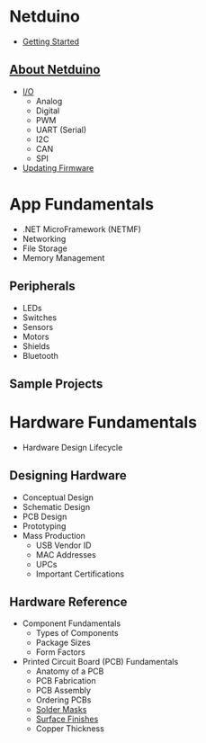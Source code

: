 # Netduino
 * [Getting Started](Legacy_Netduino/Getting_Started)

## [About Netduino](Legacy_Netduino/About)
 * [I/O](Legacy_Netduino/About/Input_Output)
   * Analog
   * Digital
   * PWM
   * UART (Serial)
   * I2C
   * CAN
   * SPI
 * [Updating Firmware](Legacy_Netduino/About/Updating_Firmware)

# App Fundamentals
 * .NET MicroFramework (NETMF)
 * Networking
 * File Storage
 * Memory Management

## Peripherals
 * LEDs
 * Switches
 * Sensors
 * Motors
 * Shields
 * Bluetooth

## Sample Projects

# Hardware Fundamentals
 * Hardware Design Lifecycle

## Designing Hardware

 * Conceptual Design
 * Schematic Design
 * PCB Design
 * Prototyping
 * Mass Production
   * USB Vendor ID
   * MAC Addresses
   * UPCs
   * Important Certifications

## Hardware Reference

 * Component Fundamentals
   * Types of Components
   * Package Sizes
   * Form Factors
 * Printed Circuit Board (PCB) Fundamentals
   * Anatomy of a PCB
   * PCB Fabrication
   * PCB Assembly
   * Ordering PCBs
   * [Solder Masks](Hardware/Reference/PCB_Fundamentals/Solder_Masks)
   * [Surface Finishes](Hardware/Reference/PCB_Fundamentals/Surface_Finishes)
   * Copper Thickness

 
